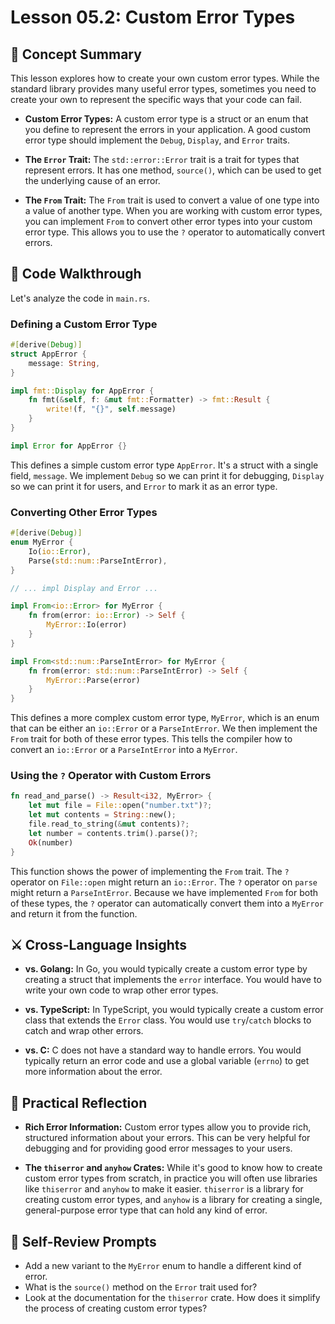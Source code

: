 # Lesson 05.2: Custom Error Types

## 🧠 Concept Summary

This lesson explores how to create your own custom error types. While the standard library provides many useful error types, sometimes you need to create your own to represent the specific ways that your code can fail.

- **Custom Error Types:** A custom error type is a struct or an enum that you define to represent the errors in your application. A good custom error type should implement the `Debug`, `Display`, and `Error` traits.

- **The `Error` Trait:** The `std::error::Error` trait is a trait for types that represent errors. It has one method, `source()`, which can be used to get the underlying cause of an error.

- **The `From` Trait:** The `From` trait is used to convert a value of one type into a value of another type. When you are working with custom error types, you can implement `From` to convert other error types into your custom error type. This allows you to use the `?` operator to automatically convert errors.

## 🧩 Code Walkthrough

Let's analyze the code in `main.rs`.

### Defining a Custom Error Type

```rust
#[derive(Debug)]
struct AppError {
    message: String,
}

impl fmt::Display for AppError {
    fn fmt(&self, f: &mut fmt::Formatter) -> fmt::Result {
        write!(f, "{}", self.message)
    }
}

impl Error for AppError {}
```

This defines a simple custom error type `AppError`. It's a struct with a single field, `message`. We implement `Debug` so we can print it for debugging, `Display` so we can print it for users, and `Error` to mark it as an error type.

### Converting Other Error Types

```rust
#[derive(Debug)]
enum MyError {
    Io(io::Error),
    Parse(std::num::ParseIntError),
}

// ... impl Display and Error ...

impl From<io::Error> for MyError {
    fn from(error: io::Error) -> Self {
        MyError::Io(error)
    }
}

impl From<std::num::ParseIntError> for MyError {
    fn from(error: std::num::ParseIntError) -> Self {
        MyError::Parse(error)
    }
}
```

This defines a more complex custom error type, `MyError`, which is an enum that can be either an `io::Error` or a `ParseIntError`. We then implement the `From` trait for both of these error types. This tells the compiler how to convert an `io::Error` or a `ParseIntError` into a `MyError`.

### Using the `?` Operator with Custom Errors

```rust
fn read_and_parse() -> Result<i32, MyError> {
    let mut file = File::open("number.txt")?;
    let mut contents = String::new();
    file.read_to_string(&mut contents)?;
    let number = contents.trim().parse()?;
    Ok(number)
}
```

This function shows the power of implementing the `From` trait. The `?` operator on `File::open` might return an `io::Error`. The `?` operator on `parse` might return a `ParseIntError`. Because we have implemented `From` for both of these types, the `?` operator can automatically convert them into a `MyError` and return it from the function.

## ⚔️ Cross-Language Insights

- **vs. Golang:** In Go, you would typically create a custom error type by creating a struct that implements the `error` interface. You would have to write your own code to wrap other error types.

- **vs. TypeScript:** In TypeScript, you would typically create a custom error class that extends the `Error` class. You would use `try`/`catch` blocks to catch and wrap other errors.

- **vs. C:** C does not have a standard way to handle errors. You would typically return an error code and use a global variable (`errno`) to get more information about the error.

## 🚀 Practical Reflection

- **Rich Error Information:** Custom error types allow you to provide rich, structured information about your errors. This can be very helpful for debugging and for providing good error messages to your users.

- **The `thiserror` and `anyhow` Crates:** While it's good to know how to create custom error types from scratch, in practice you will often use libraries like `thiserror` and `anyhow` to make it easier. `thiserror` is a library for creating custom error types, and `anyhow` is a library for creating a single, general-purpose error type that can hold any kind of error.

## 🧩 Self-Review Prompts

- Add a new variant to the `MyError` enum to handle a different kind of error.
- What is the `source()` method on the `Error` trait used for?
- Look at the documentation for the `thiserror` crate. How does it simplify the process of creating custom error types?
